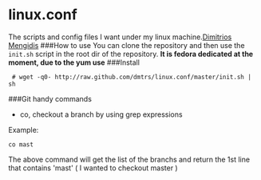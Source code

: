 linux.conf
==========
The scripts and config files I want under my linux machine.[Dimitrios Mengidis](http://dmtrs.devio.us/blog)
###How to use
You can clone the repository and then use the <code>init.sh</code> script in the root dir of the repository.
__It is fedora dedicated at the moment, due to the yum use__
###Install

     # wget -q0- http://raw.github.com/dmtrs/linux.conf/master/init.sh | sh

###Git handy commands
- co, checkout a branch by using grep expressions

Example:

    co mast

The above command will get the list of the branchs and return the 1st line that contains 'mast' ( I wanted to checkout master )
